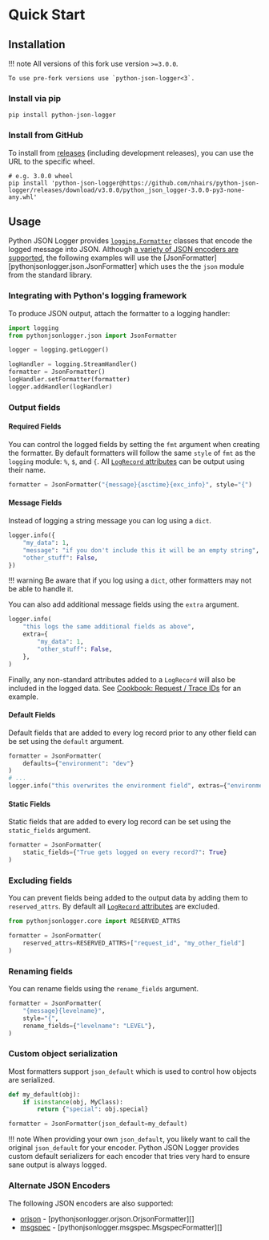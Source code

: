 # Quick Start

## Installation

!!! note
    All versions of this fork use version `>=3.0.0`.

    To use pre-fork versions use `python-json-logger<3`.

### Install via pip

```shell
pip install python-json-logger
```

### Install from GitHub

To install from [releases](https://github.com/nhairs/python-json-logger/releases) (including development releases), you can use the URL to the specific wheel.

```shell
# e.g. 3.0.0 wheel
pip install 'python-json-logger@https://github.com/nhairs/python-json-logger/releases/download/v3.0.0/python_json_logger-3.0.0-py3-none-any.whl'
```

## Usage

Python JSON Logger provides [`logging.Formatter`](https://docs.python.org/3/library/logging.html#logging.Formatter) classes that encode the logged message into JSON. Although [a variety of JSON encoders are supported](#alternate-json-encoders), the following examples will use the [JsonFormatter][pythonjsonlogger.json.JsonFormatter] which uses the the `json` module from the standard library.

### Integrating with Python's logging framework

To produce JSON output, attach the formatter to a logging handler:

```python
import logging
from pythonjsonlogger.json import JsonFormatter

logger = logging.getLogger()

logHandler = logging.StreamHandler()
formatter = JsonFormatter()
logHandler.setFormatter(formatter)
logger.addHandler(logHandler)
```

### Output fields

#### Required Fields
You can control the logged fields by setting the `fmt` argument when creating the formatter. By default formatters will follow the same `style` of `fmt` as the `logging` module: `%`, `$`, and `{`. All [`LogRecord` attributes](https://docs.python.org/3/library/logging.html#logrecord-attributes) can be output using their name.

```python
formatter = JsonFormatter("{message}{asctime}{exc_info}", style="{")
```

#### Message Fields

Instead of logging a string message you can log using a `dict`.

```python
logger.info({
    "my_data": 1,
    "message": "if you don't include this it will be an empty string",
    "other_stuff": False,
})
```

!!! warning
    Be aware that if you log using a `dict`, other formatters may not be able to handle it.

You can also add additional message fields using the `extra` argument.

```python
logger.info(
    "this logs the same additional fields as above",
    extra={
        "my_data": 1,
        "other_stuff": False,
    },
)
```

Finally, any non-standard attributes added to a `LogRecord` will also be included in the logged data. See [Cookbook: Request / Trace IDs](cookbook.md#request-trace-ids) for an example.

#### Default Fields

Default fields that are added to every log record prior to any other field can be set using the `default` argument.

```python
formatter = JsonFormatter(
    defaults={"environment": "dev"}
)
# ...
logger.info("this overwrites the environment field", extras={"environment": "dev"})
```

#### Static Fields

Static fields that are added to every log record can be set using the `static_fields` argument.

```python
formatter = JsonFormatter(
    static_fields={"True gets logged on every record?": True}
)
```

### Excluding fields

You can prevent fields being added to the output data by adding them to `reserved_attrs`. By default all [`LogRecord` attributes](https://docs.python.org/3/library/logging.html#logrecord-attributes) are excluded.

```python
from pythonjsonlogger.core import RESERVED_ATTRS

formatter = JsonFormatter(
    reserved_attrs=RESERVED_ATTRS+["request_id", "my_other_field"]
)
```

### Renaming fields

You can rename fields using the `rename_fields` argument.

```python
formatter = JsonFormatter(
    "{message}{levelname}",
    style="{",
    rename_fields={"levelname": "LEVEL"},
)
```

### Custom object serialization

Most formatters support `json_default` which is used to control how objects are serialized.

```python
def my_default(obj):
    if isinstance(obj, MyClass):
        return {"special": obj.special}

formatter = JsonFormatter(json_default=my_default)
```

!!! note
    When providing your own `json_default`, you likely want to call the original `json_default` for your encoder. Python JSON Logger provides custom default serializers for each encoder that tries very hard to ensure sane output is always logged.

### Alternate JSON Encoders

The following JSON encoders are also supported:

- [orjson](https://github.com/ijl/orjson) - [pythonjsonlogger.orjson.OrjsonFormatter][]
- [msgspec](https://github.com/jcrist/msgspec) - [pythonjsonlogger.msgspec.MsgspecFormatter][]
